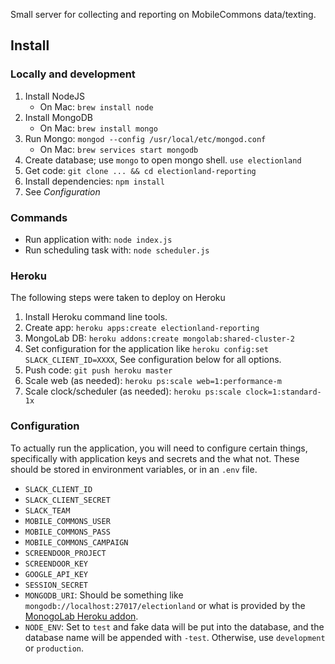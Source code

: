 Small server for collecting and reporting on MobileCommons data/texting.

## Install

### Locally and development

1. Install NodeJS
    * On Mac: `brew install node`
1. Install MongoDB
    * On Mac: `brew install mongo`
1. Run Mongo: `mongod --config /usr/local/etc/mongod.conf`
    * On Mac: `brew services start mongodb`
1. Create database; use `mongo` to open mongo shell. `use electionland`
1. Get code: `git clone ... && cd electionland-reporting`
1. Install dependencies: `npm install`
1. See *Configuration*

### Commands

* Run application with: `node index.js`
* Run scheduling task with: `node scheduler.js`

### Heroku

The following steps were taken to deploy on Heroku

1. Install Heroku command line tools.
1. Create app: `heroku apps:create electionland-reporting`
1. MongoLab DB: `heroku addons:create mongolab:shared-cluster-2`
1. Set configuration for the application like `heroku config:set SLACK_CLIENT_ID=XXXX`, See configuration below for all options.
1. Push code: `git push heroku master`
1. Scale web (as needed): `heroku ps:scale web=1:performance-m`
1. Scale clock/scheduler (as needed): `heroku ps:scale clock=1:standard-1x`

### Configuration

To actually run the application, you will need to configure certain things, specifically with application keys and secrets and the what not.  These should be stored in environment variables, or in an `.env` file.

* `SLACK_CLIENT_ID`
* `SLACK_CLIENT_SECRET`
* `SLACK_TEAM`
* `MOBILE_COMMONS_USER`
* `MOBILE_COMMONS_PASS`
* `MOBILE_COMMONS_CAMPAIGN`
* `SCREENDOOR_PROJECT`
* `SCREENDOOR_KEY`
* `GOOGLE_API_KEY`
* `SESSION_SECRET`
* `MONGODB_URI`: Should be something like `mongodb://localhost:27017/electionland` or what is provided by the [MonogoLab Heroku addon](https://elements.heroku.com/addons/mongolab).
* `NODE_ENV`: Set to `test` and fake data will be put into the database, and the database name will be appended with `-test`.  Otherwise, use `development` or `production`.
